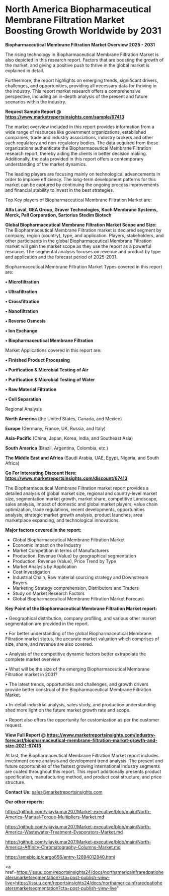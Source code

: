 # North America Biopharmaceutical Membrane Filtration Market Boosting Growth Worldwide by 2031

<Strong> Biopharmaceutical Membrane Filtration Market Overview 2025 - 2031</strong>

The rising technology in Biopharmaceutical Membrane Filtration Market is also depicted in this research report. Factors that are boosting the growth of the market, and giving a positive push to thrive in the global market is explained in detail.

Furthermore, the report highlights on emerging trends, significant drivers, challenges, and opportunities, providing all necessary data for thriving in the industry. This report market research offers a comprehensive perspective, including an in-depth analysis of the present and future scenarios within the industry.

<strong>Request Sample Report @ <a href=https://www.marketreportsinsights.com/sample/67413>https://www.marketreportsinsights.com/sample/67413</a></strong>

The market overview included in this report provides information from a wide range of resources like government organizations, established companies, trade and industry associations, industry brokers and other such regulatory and non-regulatory bodies. The data acquired from these organizations authenticate the Biopharmaceutical Membrane Filtration research report, thereby aiding the clients in better decision making. Additionally, the data provided in this report offers a contemporary understanding of the market dynamics.

The leading players are focusing mainly on technological advancements in order to improve efficiency. The long-term development patterns for this market can be captured by continuing the ongoing process improvements and financial stability to invest in the best strategies.

Top Key players of Biopharmaceutical Membrane Filtration Market are:

<strong>Alfa Laval, GEA Group, Graver Technologies, Koch Membrane Systems, Merck, Pall Corporation, Sartorius Stedim Biotech</strong>

<strong><b>Global Biopharmaceutical Membrane Filtration Market Scope and Size:</b></strong>
The Biopharmaceutical Membrane Filtration market is declared segment by company, region (country), type, and application. Players, stakeholders, and other participants in the global Biopharmaceutical Membrane Filtration market will gain the market scope as they use the report as a powerful resource. The segmental analysis focuses on revenue and product by type and application and the forecast period of 2025-2031.

Biopharmaceutical Membrane Filtration Market Types covered in this report are:

<strong>• Microfiltration

• Ultrafiltration

• Crossfiltration

• Nanofiltration

• Reverse Osmosis

• Ion Exchange

• Biopharmaceutical Membrane Filtration</strong>

Market Applications covered in this report are:

<strong>• Finished Product Processing

• Purification & Microbial Testing of Air

• Purification & Microbial Testing of Water

• Raw Material Filtration

• Cell Separation</strong> 

Regional Analysis

<strong>North America</strong> (the United States, Canada, and Mexico)

<strong>Europe</strong> (Germany, France, UK, Russia, and Italy)

<strong>Asia-Pacific</strong> (China, Japan, Korea, India, and Southeast Asia)

<strong>South America</strong> (Brazil, Argentina, Colombia, etc.)

<strong>The Middle East and Africa</strong> (Saudi Arabia, UAE, Egypt, Nigeria, and South Africa)

<strong>Go For Interesting Discount Here: <a href=https://www.marketreportsinsights.com/discount/67413>https://www.marketreportsinsights.com/discount/67413</a></strong>

The Biopharmaceutical Membrane Filtration market report provides a detailed analysis of global market size, regional and country-level market size, segmentation market growth, market share, competitive Landscape, sales analysis, impact of domestic and global market players, value chain optimization, trade regulations, recent developments, opportunities analysis, strategic market growth analysis, product launches, area marketplace expanding, and technological innovations.

<strong><b>Major factors covered in the report:</b></strong>
<ul>
  <li>Global Biopharmaceutical Membrane Filtration Market </li>
  <li>Economic Impact on the Industry</li>
  <li>Market Competition in terms of Manufacturers</li>
  <li>Production, Revenue (Value) by geographical segmentation</li>
  <li>Production, Revenue (Value), Price Trend by Type</li>
  <li>Market Analysis by Application</li>
  <li>Cost Investigation</li>
  <li>Industrial Chain, Raw material sourcing strategy and Downstream Buyers</li>
  <li>Marketing Strategy comprehension, Distributors and Traders</li>
  <li>Study on Market Research Factors</li>
  <li>Global Biopharmaceutical Membrane Filtration Market Forecast</li>
</ul>

<strong><b>Key Point of the Biopharmaceutical Membrane Filtration Market report:</b></strong>

• Geographical distribution, company profiling, and various other market segmentation are provided in the report.

• For better understanding of the global Biopharmaceutical Membrane Filtration market status, the accurate market valuation which comprises of size, share, and revenue are also covered.

• Analysis of the competitive dynamic factors better extrapolate the complete market overview

• What will be the size of the emerging Biopharmaceutical Membrane Filtration market in 2031?

• The latest trends, opportunities and challenges, and growth drivers provide better construal of the Biopharmaceutical Membrane Filtration Market.

• In-detail industrial analysis, sales study, and production understanding shed more light on the future market growth rate and scope.

• Report also offers the opportunity for customization as per the customer request.

<strong><b>View Full Report @ <a href=https://www.marketreportsinsights.com/industry-forecast/biopharmaceutical-membrane-filtration-market-growth-and-size-2021-67413>https://www.marketreportsinsights.com/industry-forecast/biopharmaceutical-membrane-filtration-market-growth-and-size-2021-67413</a></b></strong>


At last, the Biopharmaceutical Membrane Filtration Market report includes investment come analysis and development trend analysis. The present and future opportunities of the fastest growing international industry segments are coated throughout this report. This report additionally presents product specification, manufacturing method, and product cost structure, and price structure.

<strong>Contact Us:</strong>
sales@marketreportsinsights.com

<strong>Our other reports:</strong>

<a href=https://github.com/vijaykumar207/Market-executive/blob/main/North-America-Manual-Torque-Multipliers-Market.md>https://github.com/vijaykumar207/Market-executive/blob/main/North-America-Manual-Torque-Multipliers-Market.md</a>

<a href=https://github.com/vijaykumar207/Market-executive/blob/main/North-America-Wastewater-Treatment-Evaporators-Market.md>https://github.com/vijaykumar207/Market-executive/blob/main/North-America-Wastewater-Treatment-Evaporators-Market.md</a>

<a href=https://github.com/vijaykumar207/Market-executive/blob/main/North-America-Affinity-Chromatography-Columns-Market.md>https://github.com/vijaykumar207/Market-executive/blob/main/North-America-Affinity-Chromatography-Columns-Market.md</a>

<a href=https://ameblo.jp/cargo656/entry-12894012840.html>https://ameblo.jp/cargo656/entry-12894012840.html</a>

<a href=https://issuu.com/reportsinsights24/docs/northamericainfraredpatioheatersmarketsegmentation?cta=post-publish-view-live>https://issuu.com/reportsinsights24/docs/northamericainfraredpatioheatersmarketsegmentation?cta=post-publish-view-live</a>"
